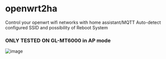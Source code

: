 # openwrt2ha
Control your openwrt wifi networks with home assistant/MQTT
Auto-detect configured SSID and possibility of Reboot System
### ONLY TESTED ON GL-MT6000 in AP mode

![image](https://github.com/user-attachments/assets/be602e55-d66e-4a75-9767-a64e14a852be)
